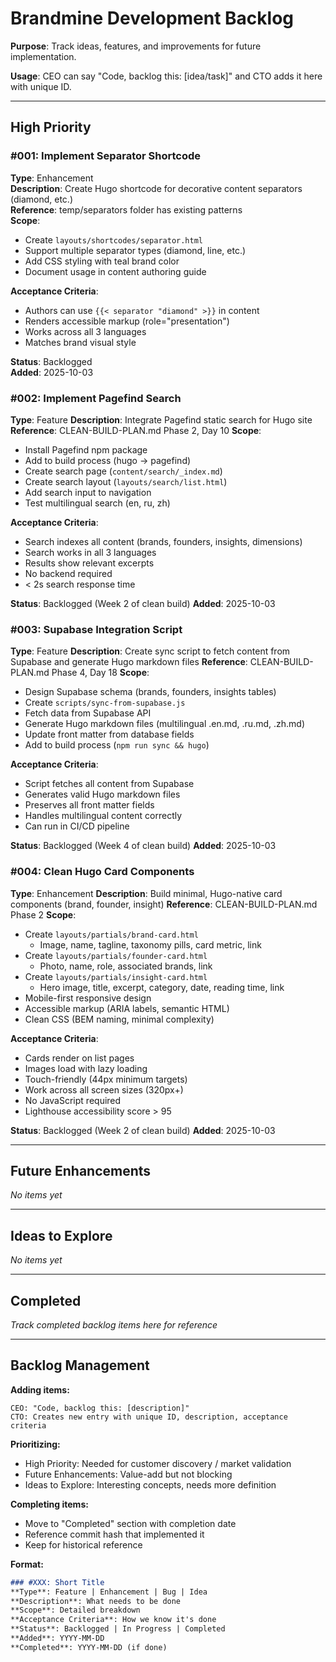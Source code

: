 # Brandmine Development Backlog

**Purpose**: Track ideas, features, and improvements for future implementation.

**Usage**: CEO can say "Code, backlog this: [idea/task]" and CTO adds it here with unique ID.

---

## High Priority

### #001: Implement Separator Shortcode
**Type**: Enhancement  
**Description**: Create Hugo shortcode for decorative content separators (diamond, etc.)  
**Reference**: temp/separators folder has existing patterns  
**Scope**:
- Create `layouts/shortcodes/separator.html`
- Support multiple separator types (diamond, line, etc.)
- Add CSS styling with teal brand color
- Document usage in content authoring guide

**Acceptance Criteria**:
- Authors can use `{{< separator "diamond" >}}` in content
- Renders accessible markup (role="presentation")
- Works across all 3 languages
- Matches brand visual style

**Status**: Backlogged  
**Added**: 2025-10-03

### #002: Implement Pagefind Search
**Type**: Feature
**Description**: Integrate Pagefind static search for Hugo site
**Reference**: CLEAN-BUILD-PLAN.md Phase 2, Day 10
**Scope**:
- Install Pagefind npm package
- Add to build process (hugo → pagefind)
- Create search page (`content/search/_index.md`)
- Create search layout (`layouts/search/list.html`)
- Add search input to navigation
- Test multilingual search (en, ru, zh)

**Acceptance Criteria**:
- Search indexes all content (brands, founders, insights, dimensions)
- Search works in all 3 languages
- Results show relevant excerpts
- No backend required
- < 2s search response time

**Status**: Backlogged (Week 2 of clean build)
**Added**: 2025-10-03

### #003: Supabase Integration Script
**Type**: Feature
**Description**: Create sync script to fetch content from Supabase and generate Hugo markdown files
**Reference**: CLEAN-BUILD-PLAN.md Phase 4, Day 18
**Scope**:
- Design Supabase schema (brands, founders, insights tables)
- Create `scripts/sync-from-supabase.js`
- Fetch data from Supabase API
- Generate Hugo markdown files (multilingual .en.md, .ru.md, .zh.md)
- Update front matter from database fields
- Add to build process (`npm run sync && hugo`)

**Acceptance Criteria**:
- Script fetches all content from Supabase
- Generates valid Hugo markdown files
- Preserves all front matter fields
- Handles multilingual content correctly
- Can run in CI/CD pipeline

**Status**: Backlogged (Week 4 of clean build)
**Added**: 2025-10-03

### #004: Clean Hugo Card Components
**Type**: Enhancement
**Description**: Build minimal, Hugo-native card components (brand, founder, insight)
**Reference**: CLEAN-BUILD-PLAN.md Phase 2
**Scope**:
- Create `layouts/partials/brand-card.html`
  - Image, name, tagline, taxonomy pills, card metric, link
- Create `layouts/partials/founder-card.html`
  - Photo, name, role, associated brands, link
- Create `layouts/partials/insight-card.html`
  - Hero image, title, excerpt, category, date, reading time, link
- Mobile-first responsive design
- Accessible markup (ARIA labels, semantic HTML)
- Clean CSS (BEM naming, minimal complexity)

**Acceptance Criteria**:
- Cards render on list pages
- Images load with lazy loading
- Touch-friendly (44px minimum targets)
- Work across all screen sizes (320px+)
- No JavaScript required
- Lighthouse accessibility score > 95

**Status**: Backlogged (Week 2 of clean build)
**Added**: 2025-10-03

---

## Future Enhancements

*No items yet*

---

## Ideas to Explore

*No items yet*

---

## Completed

*Track completed backlog items here for reference*

---

## Backlog Management

**Adding items:**
```
CEO: "Code, backlog this: [description]"
CTO: Creates new entry with unique ID, description, acceptance criteria
```

**Prioritizing:**
- High Priority: Needed for customer discovery / market validation
- Future Enhancements: Value-add but not blocking
- Ideas to Explore: Interesting concepts, needs more definition

**Completing items:**
- Move to "Completed" section with completion date
- Reference commit hash that implemented it
- Keep for historical reference

**Format:**
```markdown
### #XXX: Short Title
**Type**: Feature | Enhancement | Bug | Idea  
**Description**: What needs to be done
**Scope**: Detailed breakdown
**Acceptance Criteria**: How we know it's done
**Status**: Backlogged | In Progress | Completed
**Added**: YYYY-MM-DD
**Completed**: YYYY-MM-DD (if done)
```